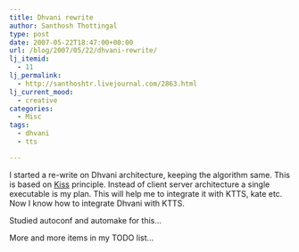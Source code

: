 ```yaml
---
title: Dhvani rewrite
author: Santhosh Thottingal
type: post
date: 2007-05-22T18:47:00+00:00
url: /blog/2007/05/22/dhvani-rewrite/
lj_itemid:
  - 11
lj_permalink:
  - http://santhoshtr.livejournal.com/2863.html
lj_current_mood:
  - creative
categories:
  - Misc
tags:
  - dhvani
  - tts

---
```

I started a re-write on Dhvani architecture, keeping the algorithm same. This is based on [Kiss][1] principle. Instead of client server architecture a single executable is my plan. This will help me to integrate it with KTTS, kate etc. Now I know how to integrate Dhvani with KTTS.

Studied autoconf and automake for this&#8230;

More and more items in my TODO list&#8230;

 [1]: http://en.wikipedia.org/wiki/KISS_Principle